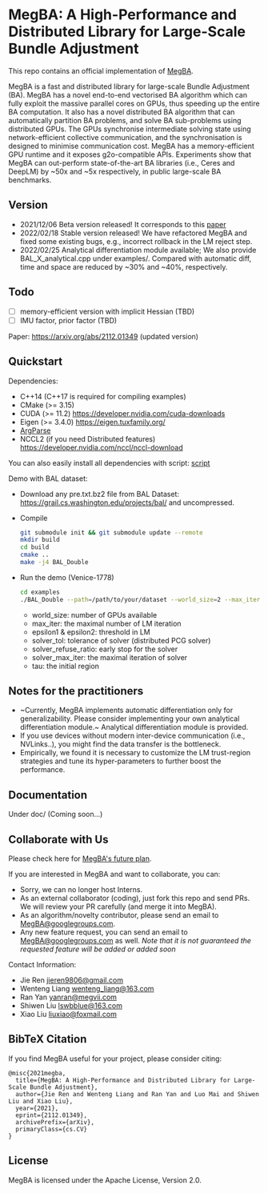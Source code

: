 # MegBA: A High-Performance and Distributed Library for Large-Scale Bundle Adjustment

This repo contains an official implementation of [MegBA](https://arxiv.org/abs/2112.01349).

MegBA is a fast and distributed library for large-scale Bundle Adjustment (BA). MegBA has a novel end-to-end vectorised BA algorithm which can fully exploit the massive parallel cores on GPUs, 
thus speeding up the entire BA computation. It also has a novel distributed BA algorithm that can automatically partition BA problems, 
and solve BA sub-problems using distributed GPUs. The GPUs synchronise intermediate solving state using network-efficient collective communication, 
and the synchronisation is designed to minimise communication cost. MegBA has a memory-efficient GPU runtime and it exposes g2o-compatible APIs. 
Experiments show that MegBA can out-perform state-of-the-art BA libraries (i.e., Ceres and DeepLM) by ~50x and ~5x respectively, in public large-scale BA benchmarks.


## Version

* 2021/12/06 Beta version released! It corresponds to this [paper](https://arxiv.org/abs/2112.01349)
* 2022/02/18 Stable version released! We have refactored MegBA and fixed some existing bugs, e.g., incorrect rollback in the LM reject step.
* 2022/02/25 Analytical differentiation module available; We also provide BAL_X_analytical.cpp under examples/. Compared with automatic diff, time and space are reduced by ~30% and ~40%, respectively.

## Todo
- [ ] memory-efficient version with implicit Hessian (TBD)
- [ ] IMU factor, prior factor (TBD)

Paper: https://arxiv.org/abs/2112.01349 (updated version)


## Quickstart

Dependencies:

- C++14 (C++17 is required for compiling examples)
- CMake (>= 3.15)
- CUDA (>= 11.2) https://developer.nvidia.com/cuda-downloads
- Eigen (>= 3.4.0) https://eigen.tuxfamily.org/
- [ArgParse](https://github.com/JieRen98/argparse)
- NCCL2 (if you need Distributed features) https://developer.nvidia.com/nccl/nccl-download

You can also easily install all dependencies with script: [script](https://drive.google.com/file/d/154whcVH2VcJCYnTSlnfo_tbIIaQvSax3/view?usp=sharing)


Demo with BAL dataset:

* Download any pre.txt.bz2 file from BAL Dataset: https://grail.cs.washington.edu/projects/bal/ and uncompressed.

* Compile

  ```bash
  git submodule init && git submodule update --remote
  mkdir build
  cd build
  cmake ..
  make -j4 BAL_Double
  ```

* Run the demo (Venice-1778)

  ```bash
  cd examples
  ./BAL_Double --path=/path/to/your/dataset --world_size=2 --max_iter=100 --solver_tol=1e-1 --solver_refuse_ratio=1 --solver_max_iter=100 --tau=1e4 --epsilon1=1 --epsilon2=1e-10
  ```

  - world_size: number of GPUs available
  - max_iter: the maximal number of LM iteration
  - epsilon1 & epsilon2: threshold in LM
  - solver_tol: tolerance of solver (distributed PCG solver)
  - solver_refuse_ratio: early stop for the solver
  - solver_max_iter: the maximal iteration of solver
  - tau: the initial region


## Notes for the practitioners

* ~Currently, MegBA implements automatic differentiation only for generalizability. Please consider implementing your own analytical differentiation module.~ Analytical differentiation module is provided.
* If you use devices without modern inter-device communication (i.e., NVLinks..), you might find the data transfer is the bottleneck.
* Empirically, we found it is necessary to customize the LM trust-region strategies and tune its hyper-parameters to further boost the performance. 


## Documentation

Under doc/  (Coming soon...)


## Collaborate with Us

Please check here for [MegBA's future plan](https://docs.google.com/document/d/1fHYuw_qRFHrBcGSeQ8Ld4y2wK9oxF0am3xA9r6veUwM/edit?usp=sharing).

If you are interested in MegBA and want to collaborate, you can:

* Sorry, we can no longer host Interns.
* As an external collaborator (coding), just fork this repo and send PRs. We will review your PR carefully (and merge it into MegBA).
* As an algorithm/novelty contributor, please send an email to MegBA@googlegroups.com.
* Any new feature request, you can send an email to MegBA@googlegroups.com as well. *Note that it is not guaranteed the requested feature will be added or added soon*


Contact Information:

* Jie Ren jieren9806@gmail.com
* Wenteng Liang wenteng_liang@163.com
* Ran Yan yanran@megvii.com
* Shiwen Liu lswbblue@163.com
* Xiao Liu liuxiao@foxmail.com

## BibTeX Citation

If you find MegBA useful for your project, please consider citing:

```
@misc{2021megba,
  title={MegBA: A High-Performance and Distributed Library for Large-Scale Bundle Adjustment}, 
  author={Jie Ren and Wenteng Liang and Ran Yan and Luo Mai and Shiwen Liu and Xiao Liu},
  year={2021},
  eprint={2112.01349},
  archivePrefix={arXiv},
  primaryClass={cs.CV}
}

```


## License

MegBA is licensed under the Apache License, Version 2.0.
